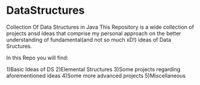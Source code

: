 # DataStructures
Collection Of Data Structures in Java
This Repository is a wide collection of projects ansd ideas 
that comprise my personal approach on the better understanding of 
fundamental(and not so much xD!) ideas of Data Sructures.


In this Repo you will find:

  1)Basic Ideas of DS
  2)Elemental Structures
  3)Some projects regarding aforementioned ideas
  4)Some more advanced projects 
  5)Miscellaneous
